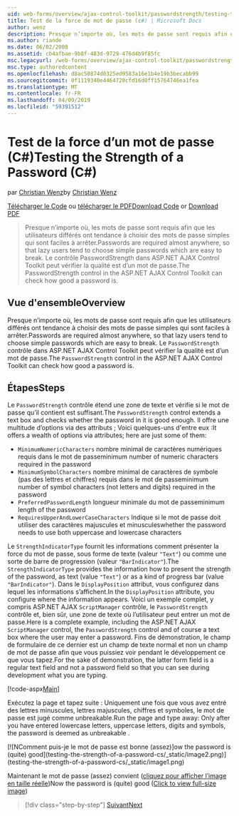 ```yaml
---
uid: web-forms/overview/ajax-control-toolkit/passwordstrength/testing-the-strength-of-a-password-cs
title: Test de la force de mot de passe (c#) | Microsoft Docs
author: wenz
description: Presque n’importe où, les mots de passe sont requis afin que les utilisateurs différés ont tendance à choisir des mots de passe simples qui sont faciles à arrêter. Le contrôle PasswordStrength dans ASP. N....
ms.author: riande
ms.date: 06/02/2008
ms.assetid: cb4afbae-9b8f-483d-9729-476d4b9f85fc
msc.legacyurl: /web-forms/overview/ajax-control-toolkit/passwordstrength/testing-the-strength-of-a-password-cs
msc.type: authoredcontent
ms.openlocfilehash: d8ac50874d0325ed9583a16e1b4e19b3becabb99
ms.sourcegitcommit: 0f1119340e4464720cfd16d0ff15764746ea1fea
ms.translationtype: MT
ms.contentlocale: fr-FR
ms.lasthandoff: 04/09/2019
ms.locfileid: "59391512"
---
```

# <a name="testing-the-strength-of-a-password-c"></a><span data-ttu-id="e5530-104">Test de la force d’un mot de passe (C#)</span><span class="sxs-lookup"><span data-stu-id="e5530-104">Testing the Strength of a Password (C#)</span></span>

<span data-ttu-id="e5530-105">par [Christian Wenz](https://github.com/wenz)</span><span class="sxs-lookup"><span data-stu-id="e5530-105">by [Christian Wenz](https://github.com/wenz)</span></span>

<span data-ttu-id="e5530-106">[Télécharger le Code](http://download.microsoft.com/download/9/3/f/93f8daea-bebd-4821-833b-95205389c7d0/PasswordStrength0.cs.zip) ou [télécharger le PDF](http://download.microsoft.com/download/2/d/c/2dc10e34-6983-41d4-9c08-f78f5387d32b/passwordstrength0CS.pdf)</span><span class="sxs-lookup"><span data-stu-id="e5530-106">[Download Code](http://download.microsoft.com/download/9/3/f/93f8daea-bebd-4821-833b-95205389c7d0/PasswordStrength0.cs.zip) or [Download PDF](http://download.microsoft.com/download/2/d/c/2dc10e34-6983-41d4-9c08-f78f5387d32b/passwordstrength0CS.pdf)</span></span>

> <span data-ttu-id="e5530-107">Presque n’importe où, les mots de passe sont requis afin que les utilisateurs différés ont tendance à choisir des mots de passe simples qui sont faciles à arrêter.</span><span class="sxs-lookup"><span data-stu-id="e5530-107">Passwords are required almost anywhere, so that lazy users tend to choose simple passwords which are easy to break.</span></span> <span data-ttu-id="e5530-108">Le contrôle PasswordStrength dans ASP.NET AJAX Control Toolkit peut vérifier la qualité est d’un mot de passe.</span><span class="sxs-lookup"><span data-stu-id="e5530-108">The PasswordStrength control in the ASP.NET AJAX Control Toolkit can check how good a password is.</span></span>


## <a name="overview"></a><span data-ttu-id="e5530-109">Vue d'ensemble</span><span class="sxs-lookup"><span data-stu-id="e5530-109">Overview</span></span>

<span data-ttu-id="e5530-110">Presque n’importe où, les mots de passe sont requis afin que les utilisateurs différés ont tendance à choisir des mots de passe simples qui sont faciles à arrêter.</span><span class="sxs-lookup"><span data-stu-id="e5530-110">Passwords are required almost anywhere, so that lazy users tend to choose simple passwords which are easy to break.</span></span> <span data-ttu-id="e5530-111">Le `PasswordStrength` contrôle dans ASP.NET AJAX Control Toolkit peut vérifier la qualité est d’un mot de passe.</span><span class="sxs-lookup"><span data-stu-id="e5530-111">The `PasswordStrength` control in the ASP.NET AJAX Control Toolkit can check how good a password is.</span></span>

## <a name="steps"></a><span data-ttu-id="e5530-112">Étapes</span><span class="sxs-lookup"><span data-stu-id="e5530-112">Steps</span></span>

<span data-ttu-id="e5530-113">Le `PasswordStrength` contrôle étend une zone de texte et vérifie si le mot de passe qu’il contient est suffisant.</span><span class="sxs-lookup"><span data-stu-id="e5530-113">The `PasswordStrength` control extends a text box and checks whether the password in it is good enough.</span></span> <span data-ttu-id="e5530-114">Il offre une multitude d’options via des attributs ; Voici quelques-uns d'entre eux :</span><span class="sxs-lookup"><span data-stu-id="e5530-114">It offers a wealth of options via attributes; here are just some of them:</span></span>

- `MinimumNumericCharacters` <span data-ttu-id="e5530-115">nombre minimal de caractères numériques requis dans le mot de passe</span><span class="sxs-lookup"><span data-stu-id="e5530-115">minimum number of numeric characters required in the password</span></span>
- `MinimumSymbolCharacters` <span data-ttu-id="e5530-116">nombre minimal de caractères de symbole (pas des lettres et chiffres) requis dans le mot de passe</span><span class="sxs-lookup"><span data-stu-id="e5530-116">minimum number of symbol characters (not letters and digits) required in the password</span></span>
- `PreferredPasswordLength` <span data-ttu-id="e5530-117">longueur minimale du mot de passe</span><span class="sxs-lookup"><span data-stu-id="e5530-117">minimum length of the password</span></span>
- `RequiresUpperAndLowerCaseCharacters` <span data-ttu-id="e5530-118">Indique si le mot de passe doit utiliser des caractères majuscules et minuscules</span><span class="sxs-lookup"><span data-stu-id="e5530-118">whether the password needs to use both uppercase and lowercase characters</span></span>

<span data-ttu-id="e5530-119">Le `StrengthIndicatorType` fournit les informations comment présenter la force du mot de passe, sous forme de texte (valeur `"Text"`) ou comme une sorte de barre de progression (valeur `"BarIndicator"`).</span><span class="sxs-lookup"><span data-stu-id="e5530-119">The `StrengthIndicatorType` provides the information how to present the strength of the password, as text (value `"Text"`) or as a kind of progress bar (value `"BarIndicator"`).</span></span> <span data-ttu-id="e5530-120">Dans le `DisplayPosition` attribut, vous configurez dans lequel les informations s’affichent.</span><span class="sxs-lookup"><span data-stu-id="e5530-120">In the `DisplayPosition` attribute, you configure where the information appears.</span></span> <span data-ttu-id="e5530-121">Voici un exemple complet, y compris ASP.NET AJAX `ScriptManager` contrôle, le `PasswordStrength` contrôle et, bien sûr, une zone de texte où l’utilisateur peut entrer un mot de passe.</span><span class="sxs-lookup"><span data-stu-id="e5530-121">Here is a complete example, including the ASP.NET AJAX `ScriptManager` control, the `PasswordStrength` control and of course a text box where the user may enter a password.</span></span> <span data-ttu-id="e5530-122">Fins de démonstration, le champ de formulaire de ce dernier est un champ de texte normal et non un champ de mot de passe afin que vous puissiez voir pendant le développement ce que vous tapez.</span><span class="sxs-lookup"><span data-stu-id="e5530-122">For the sake of demonstration, the latter form field is a regular text field and not a password field so that you can see during development what you are typing.</span></span>

[!code-aspx[Main](testing-the-strength-of-a-password-cs/samples/sample1.aspx)]

<span data-ttu-id="e5530-123">Exécutez la page et tapez suite : Uniquement une fois que vous avez entré des lettres minuscules, lettres majuscules, chiffres et symboles, le mot de passe est jugé comme unbreakable.</span><span class="sxs-lookup"><span data-stu-id="e5530-123">Run the page and type away: Only after you have entered lowercase letters, uppercase letters, digits and symbols, the password is deemed as unbreakable .</span></span>


[![N<span data-ttu-id="e5530-124">Comment puis-je le mot de passe est bonne (assez)]</span><span class="sxs-lookup"><span data-stu-id="e5530-124">ow the password is (quite) good]</span></span>(testing-the-strength-of-a-password-cs/_static/image2.png)](testing-the-strength-of-a-password-cs/_static/image1.png)

<span data-ttu-id="e5530-125">Maintenant le mot de passe (assez) convient ([cliquez pour afficher l’image en taille réelle](testing-the-strength-of-a-password-cs/_static/image3.png))</span><span class="sxs-lookup"><span data-stu-id="e5530-125">Now the password is (quite) good ([Click to view full-size image](testing-the-strength-of-a-password-cs/_static/image3.png))</span></span>

> [!div class="step-by-step"]
> [<span data-ttu-id="e5530-126">Suivant</span><span class="sxs-lookup"><span data-stu-id="e5530-126">Next</span></span>](testing-the-strength-of-a-password-vb.md)
